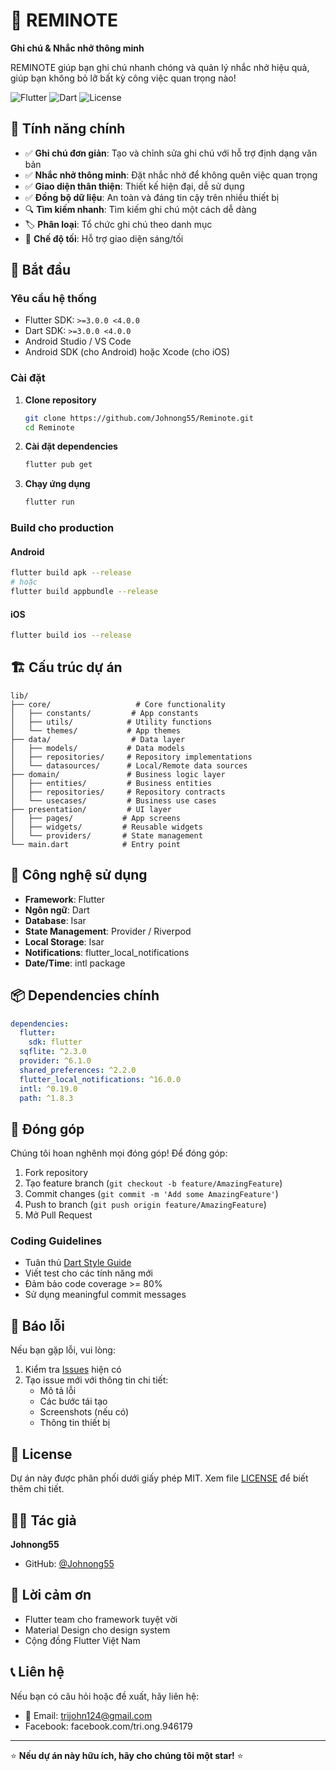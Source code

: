 # 📝 REMINOTE

**Ghi chú & Nhắc nhở thông minh**

REMINOTE giúp bạn ghi chú nhanh chóng và quản lý nhắc nhở hiệu quả, giúp bạn không bỏ lỡ bất kỳ công việc quan trọng nào!

![Flutter](https://img.shields.io/badge/Flutter-02569B?style=for-the-badge&logo=flutter&logoColor=white)
![Dart](https://img.shields.io/badge/Dart-0175C2?style=for-the-badge&logo=dart&logoColor=white)
![License](https://img.shields.io/badge/License-MIT-yellow.svg?style=for-the-badge)

## 🌟 Tính năng chính

- ✅ **Ghi chú đơn giản**: Tạo và chỉnh sửa ghi chú với hỗ trợ định dạng văn bản
- ✅ **Nhắc nhở thông minh**: Đặt nhắc nhở để không quên việc quan trọng
- ✅ **Giao diện thân thiện**: Thiết kế hiện đại, dễ sử dụng
- ✅ **Đồng bộ dữ liệu**: An toàn và đáng tin cậy trên nhiều thiết bị
- 🔍 **Tìm kiếm nhanh**: Tìm kiếm ghi chú một cách dễ dàng
- 🏷️ **Phân loại**: Tổ chức ghi chú theo danh mục
- 🌙 **Chế độ tối**: Hỗ trợ giao diện sáng/tối



## 🚀 Bắt đầu

### Yêu cầu hệ thống

- Flutter SDK: `>=3.0.0 <4.0.0`
- Dart SDK: `>=3.0.0 <4.0.0`
- Android Studio / VS Code
- Android SDK (cho Android) hoặc Xcode (cho iOS)

### Cài đặt

1. **Clone repository**
   ```bash
   git clone https://github.com/Johnong55/Reminote.git
   cd Reminote
   ```

2. **Cài đặt dependencies**
   ```bash
   flutter pub get
   ```

3. **Chạy ứng dụng**
   ```bash
   flutter run
   ```

### Build cho production

#### Android
```bash
flutter build apk --release
# hoặc
flutter build appbundle --release
```

#### iOS
```bash
flutter build ios --release
```

## 🏗️ Cấu trúc dự án

```
lib/
├── core/                   # Core functionality
│   ├── constants/         # App constants
│   ├── utils/            # Utility functions
│   └── themes/           # App themes
├── data/                  # Data layer
│   ├── models/           # Data models
│   ├── repositories/     # Repository implementations
│   └── datasources/      # Local/Remote data sources
├── domain/               # Business logic layer
│   ├── entities/         # Business entities
│   ├── repositories/     # Repository contracts
│   └── usecases/         # Business use cases
├── presentation/         # UI layer
│   ├── pages/           # App screens
│   ├── widgets/         # Reusable widgets
│   └── providers/       # State management
└── main.dart            # Entry point
```

## 🔧 Công nghệ sử dụng

- **Framework**: Flutter
- **Ngôn ngữ**: Dart
- **Database**: Isar
- **State Management**: Provider / Riverpod
- **Local Storage**: Isar
- **Notifications**: flutter_local_notifications
- **Date/Time**: intl package

## 📦 Dependencies chính

```yaml
dependencies:
  flutter:
    sdk: flutter
  sqflite: ^2.3.0
  provider: ^6.1.0
  shared_preferences: ^2.2.0
  flutter_local_notifications: ^16.0.0
  intl: ^0.19.0
  path: ^1.8.3
```


## 🤝 Đóng góp

Chúng tôi hoan nghênh mọi đóng góp! Để đóng góp:

1. Fork repository
2. Tạo feature branch (`git checkout -b feature/AmazingFeature`)
3. Commit changes (`git commit -m 'Add some AmazingFeature'`)
4. Push to branch (`git push origin feature/AmazingFeature`)
5. Mở Pull Request

### Coding Guidelines

- Tuân thủ [Dart Style Guide](https://dart.dev/guides/language/effective-dart/style)
- Viết test cho các tính năng mới
- Đảm bảo code coverage >= 80%
- Sử dụng meaningful commit messages

## 🐛 Báo lỗi

Nếu bạn gặp lỗi, vui lòng:

1. Kiểm tra [Issues](https://github.com/Johnong55/Reminote/issues) hiện có
2. Tạo issue mới với thông tin chi tiết:
   - Mô tả lỗi
   - Các bước tái tạo
   - Screenshots (nếu có)
   - Thông tin thiết bị

## 📄 License

Dự án này được phân phối dưới giấy phép MIT. Xem file [LICENSE](LICENSE) để biết thêm chi tiết.

## 👨‍💻 Tác giả

**Johnong55**
- GitHub: [@Johnong55](https://github.com/Johnong55)

## 🙏 Lời cảm ơn

- Flutter team cho framework tuyệt vời
- Material Design cho design system
- Cộng đồng Flutter Việt Nam

## 📞 Liên hệ

Nếu bạn có câu hỏi hoặc đề xuất, hãy liên hệ:

- 📧 Email: trijohn124@gmail.com   
-    Facebook: facebook.com/tri.ong.946179

---

⭐ **Nếu dự án này hữu ích, hãy cho chúng tôi một star!** ⭐
